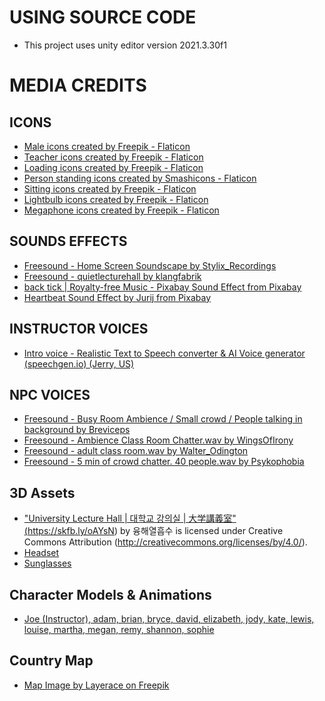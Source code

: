 # USING SOURCE CODE 
* This project uses unity editor version 2021.3.30f1 

# MEDIA CREDITS

## ICONS 
* <a href="https://www.flaticon.com/free-icons/male" title="male icons">Male icons created by Freepik - Flaticon</a> 
* <a href="https://www.flaticon.com/free-icons/teacher" title="teacher icons">Teacher icons created by Freepik - Flaticon</a>
* <a href="https://www.flaticon.com/free-icons/loading" title="loading icons">Loading icons created by Freepik - Flaticon</a> 
* <a href="https://www.flaticon.com/free-icons/person-standing" title="person standing icons">Person standing icons created by Smashicons - Flaticon</a>
* <a href="https://www.flaticon.com/free-icons/sitting" title="sitting icons">Sitting icons created by Freepik - Flaticon</a> 
* <a href="https://www.flaticon.com/free-icons/lightbulb" title="lightbulb icons">Lightbulb icons created by Freepik - Flaticon</a> 
* <a href="https://www.flaticon.com/free-icons/megaphone" title="megaphone icons">Megaphone icons created by Freepik - Flaticon</a> 

## SOUNDS EFFECTS 
* <a href="https://freesound.org/people/Stylix_Recordings/sounds/721002/">Freesound - Home Screen Soundscape by Stylix_Recordings</a>
* <a href="https://freesound.org/people/klangfabrik/sounds/182312/">Freesound - quietlecturehall by klangfabrik </a>
* <a href="https://pixabay.com/sound-effects/back-tick-107822/">back tick | Royalty-free Music - Pixabay 
Sound Effect from Pixabay</a> 
* <a href="https://pixabay.com/users/soundreality-31074404/?utm_source=link-attribution&utm_medium=referral&utm_campaign=music&utm_content=137135">Heartbeat Sound Effect by Jurij from Pixabay</a>


## INSTRUCTOR VOICES 
* <a href="https://speechgen.io/">Intro voice - Realistic Text to Speech converter & AI Voice generator (speechgen.io) (Jerry, US) </a>

## NPC VOICES 
* <a href="https://freesound.org/people/Breviceps/sounds/457043/">Freesound - Busy Room Ambience / Small crowd / People talking in background by Breviceps </a>
* <a href="https://freesound.org/people/WingsOfIrony/sounds/326967/">Freesound - Ambience Class Room Chatter.wav by WingsOfIrony </a>
* <a href="https://freesound.org/people/Walter_Odington/sounds/26790/">Freesound - adult class room.wav by Walter_Odington</a>
* <a href="https://freesound.org/people/Psykophobia/sounds/608996/">Freesound - 5 min of crowd chatter. 40 people.wav by Psykophobia</a>

## 3D Assets  
* <a href="https://sketchfab.com/3d-models/university-lecture-hall-452cc01ebd1a47de9925bd43f44d7da4#download">"University Lecture Hall | 대학교 강의실 | 大学講義室" (https://skfb.ly/oAYsN) by 융해열흡수 is licensed under Creative Commons Attribution (http://creativecommons.org/licenses/by/4.0/).</a>
* <a href="https://sketchfab.com/3d-models/headset-68714ad096cc4d5b8a305a33374cf81b">Headset</a>
* <a href="https://sketchfab.com/3d-models/sunglasses-ef644e3ba9414b7997570a92857bee24">Sunglasses</a>

## Character Models & Animations 
* <a href="https://www.mixamo.com/#/">Joe (Instructor), adam, brian, bryce, david, elizabeth, jody, kate, lewis, louise, martha, megan, remy, shannon, sophie </a>

## Country Map 
* <a href="https://www.freepik.com/free-vector/blue-world-map-design_893721.htm#fromView=search&page=1&position=20&uuid=2c13c30d-d9da-4666-99f2-53861d1c6f5b">Map Image by Layerace on Freepik</a>